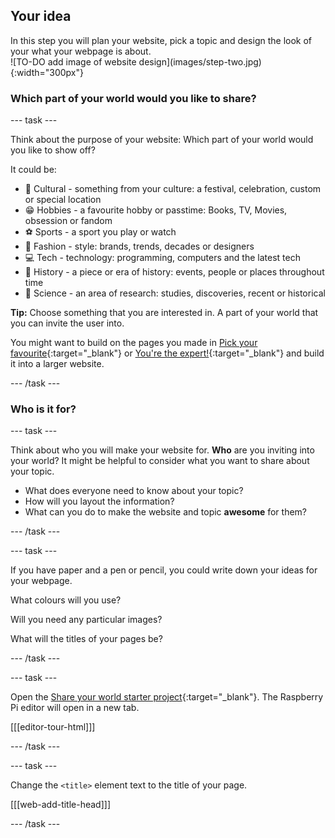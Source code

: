 ## Your idea

<div style="display: flex; flex-wrap: wrap">
<div style="flex-basis: 200px; flex-grow: 1; margin-right: 15px;">
In this step you will plan your website, pick a topic and design the look of your what your webpage is about.
</div>
<div>
![TO-DO add image of website design](images/step-two.jpg){:width="300px"}
</div>
</div>

### Which part of your world would you like to share?

--- task ---

Think about the purpose of your website: Which part of your world would you like to show off? 

It could be:   
+ 🎊 Cultural - something from your culture: a festival, celebration, custom or special location
+ 😁 Hobbies - a favourite hobby or passtime: Books, TV, Movies, obsession or fandom
+ ⚽️ Sports - a sport you play or watch
+ 👗 Fashion - style: brands, trends, decades or designers
+ 💻 Tech - technology: programming, computers and the latest tech
+ 📙 History - a piece or era of history: events, people or places throughout time
+ 🔬 Science - an area of research: studies, discoveries, recent or historical

**Tip:** Choose something that you are interested in. A part of your world that you can invite the user into.

You might want to build on the pages you made in [Pick your favourite](https://projects.raspberrypi.org/en/projects/pick-your-favourite){:target="_blank"} or [You're the expert!](https://projects.raspberrypi.org/en/projects/youre-the-expert){:target="_blank"} and build it into a larger website.

--- /task ---

### Who is it for?

--- task ---

Think about who you will make your website for. **Who** are you inviting into your world? It might be helpful to consider what you want to share about your topic.

+ What does everyone need to know about your topic?
+ How will you layout the information?
+ What can you do to make the website and topic **awesome** for them?

--- /task ---

--- task ---

If you have paper and a pen or pencil, you could write down your ideas for your webpage.

What colours will you use?

Will you need any particular images?

What will the titles of your pages be?

--- /task ---

--- task ---

Open the [Share your world starter project](https://editor.raspberrypi.org/en/projects/share-your-world-starter){:target="_blank"}. The Raspberry Pi editor will open in a new tab.

[[[editor-tour-html]]]

--- /task ---

--- task ---

Change the `<title>` element text to the title of your page. 

[[[web-add-title-head]]]

--- /task ---
